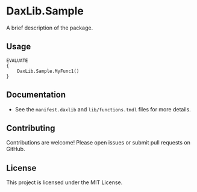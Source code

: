 # DaxLib.Sample

A brief description of the package.

## Usage

```
EVALUATE
{
    DaxLib.Sample.MyFunc1()
}
```

## Documentation

- See the `manifest.daxlib` and `lib/functions.tmdl` files for more details.

## Contributing

Contributions are welcome! Please open issues or submit pull requests on GitHub.

## License

This project is licensed under the MIT License.